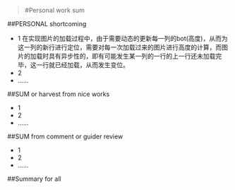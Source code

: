 >#Personal work sum

##PERSONAL shortcoming
* 1 在实现图片的加载过程中，由于需要动态的更新每一列的bot(高度)，从而为这一列的新行进行定位，需要对每一次加载过来的图片进行高度的计算，而图片的加载时具有异步性的，即有可能发生某一列的一行的上一行还未加载完毕，这一行就已经加载，从而发生变位。
* 2
* ......


##SUM or harvest from nice works

* 1
* 2
* ......

##SUM from comment or guider review
* 1
* 2
* ......

##Summary for all




